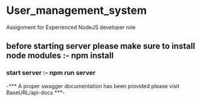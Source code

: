 # User_management_system
Assignment for Experienced NodeJS developer role
## before starting server please make sure to install node modules :- npm install 
### start server :- npm run server
-*** A proper swagger documentation has been provided please visit BaseURL/api-docs ***-